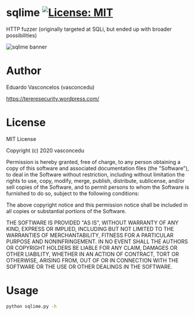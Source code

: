 # sqlime [![License: MIT](https://img.shields.io/badge/License-MIT-yellow.svg)](https://opensource.org/licenses/MIT)
HTTP fuzzer (originally targeted at SQLi, but ended up with broader possibilities)

![sqlime banner](https://github.com/vasconcedu/sqlime/edit/main/banner.png)

# Author
Eduardo Vasconcelos (vasconcedu)

https://tereresecurity.wordpress.com/

# License
MIT License

Copyright (c) 2020 vasconcedu

Permission is hereby granted, free of charge, to any person obtaining a copy
of this software and associated documentation files (the "Software"), to deal
in the Software without restriction, including without limitation the rights
to use, copy, modify, merge, publish, distribute, sublicense, and/or sell
copies of the Software, and to permit persons to whom the Software is
furnished to do so, subject to the following conditions:

The above copyright notice and this permission notice shall be included in all
copies or substantial portions of the Software.

THE SOFTWARE IS PROVIDED "AS IS", WITHOUT WARRANTY OF ANY KIND, EXPRESS OR
IMPLIED, INCLUDING BUT NOT LIMITED TO THE WARRANTIES OF MERCHANTABILITY,
FITNESS FOR A PARTICULAR PURPOSE AND NONINFRINGEMENT. IN NO EVENT SHALL THE
AUTHORS OR COPYRIGHT HOLDERS BE LIABLE FOR ANY CLAIM, DAMAGES OR OTHER
LIABILITY, WHETHER IN AN ACTION OF CONTRACT, TORT OR OTHERWISE, ARISING FROM,
OUT OF OR IN CONNECTION WITH THE SOFTWARE OR THE USE OR OTHER DEALINGS IN THE
SOFTWARE.

# Usage

```bash
python sqlime.py -h
```
